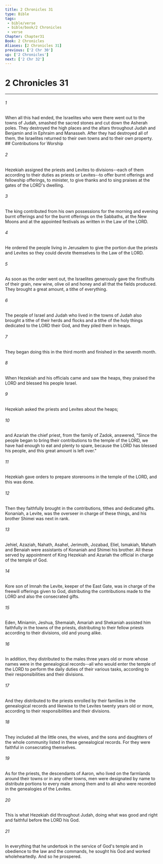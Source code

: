 ```yaml
---
title: 2 Chronicles 31
type: Bible
tags:
 - bible/verse
 - bible/book/2 Chronicles
 - verse
Chapter: Chapter31
Book: 2 Chronicles
Aliases: [2 Chronicles 31]
previous: ['2 Chr 30']
up: ['2 Chronicles']
next: ['2 Chr 32']
---
```

# 2 Chronicles 31

***


###### 1 
When all this had ended, the Israelites who were there went out to the towns of Judah, smashed the sacred stones and cut down the Asherah poles. They destroyed the high places and the altars throughout Judah and Benjamin and in Ephraim and Manasseh. After they had destroyed all of them, the Israelites returned to their own towns and to their own property. ## Contributions for Worship 

###### 2 
Hezekiah assigned the priests and Levites to divisions--each of them according to their duties as priests or Levites--to offer burnt offerings and fellowship offerings, to minister, to give thanks and to sing praises at the gates of the LORD's dwelling. 

###### 3 
The king contributed from his own possessions for the morning and evening burnt offerings and for the burnt offerings on the Sabbaths, at the New Moons and at the appointed festivals as written in the Law of the LORD. 

###### 4 
He ordered the people living in Jerusalem to give the portion due the priests and Levites so they could devote themselves to the Law of the LORD. 

###### 5 
As soon as the order went out, the Israelites generously gave the firstfruits of their grain, new wine, olive oil and honey and all that the fields produced. They brought a great amount, a tithe of everything. 

###### 6 
The people of Israel and Judah who lived in the towns of Judah also brought a tithe of their herds and flocks and a tithe of the holy things dedicated to the LORD their God, and they piled them in heaps. 

###### 7 
They began doing this in the third month and finished in the seventh month. 

###### 8 
When Hezekiah and his officials came and saw the heaps, they praised the LORD and blessed his people Israel. 

###### 9 
Hezekiah asked the priests and Levites about the heaps; 

###### 10 
and Azariah the chief priest, from the family of Zadok, answered, "Since the people began to bring their contributions to the temple of the LORD, we have had enough to eat and plenty to spare, because the LORD has blessed his people, and this great amount is left over." 

###### 11 
Hezekiah gave orders to prepare storerooms in the temple of the LORD, and this was done. 

###### 12 
Then they faithfully brought in the contributions, tithes and dedicated gifts. Konaniah, a Levite, was the overseer in charge of these things, and his brother Shimei was next in rank. 

###### 13 
Jehiel, Azaziah, Nahath, Asahel, Jerimoth, Jozabad, Eliel, Ismakiah, Mahath and Benaiah were assistants of Konaniah and Shimei his brother. All these served by appointment of King Hezekiah and Azariah the official in charge of the temple of God. 

###### 14 
Kore son of Imnah the Levite, keeper of the East Gate, was in charge of the freewill offerings given to God, distributing the contributions made to the LORD and also the consecrated gifts. 

###### 15 
Eden, Miniamin, Jeshua, Shemaiah, Amariah and Shekaniah assisted him faithfully in the towns of the priests, distributing to their fellow priests according to their divisions, old and young alike. 

###### 16 
In addition, they distributed to the males three years old or more whose names were in the genealogical records--all who would enter the temple of the LORD to perform the daily duties of their various tasks, according to their responsibilities and their divisions. 

###### 17 
And they distributed to the priests enrolled by their families in the genealogical records and likewise to the Levites twenty years old or more, according to their responsibilities and their divisions. 

###### 18 
They included all the little ones, the wives, and the sons and daughters of the whole community listed in these genealogical records. For they were faithful in consecrating themselves. 

###### 19 
As for the priests, the descendants of Aaron, who lived on the farmlands around their towns or in any other towns, men were designated by name to distribute portions to every male among them and to all who were recorded in the genealogies of the Levites. 

###### 20 
This is what Hezekiah did throughout Judah, doing what was good and right and faithful before the LORD his God. 

###### 21 
In everything that he undertook in the service of God's temple and in obedience to the law and the commands, he sought his God and worked wholeheartedly. And so he prospered. 
